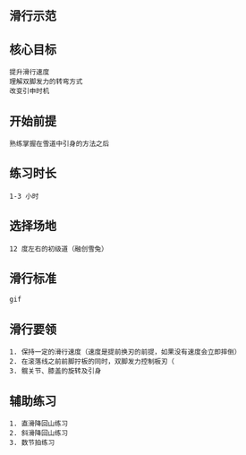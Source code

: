 ## 滑行示范

## 核心目标
    提升滑行速度 
    理解双脚发力的转弯方式
    改变引申时机

## 开始前提
    熟练掌握在雪道中引身的方法之后

## 练习时长
    1-3 小时

## 选择场地
    12 度左右的初级道（融创雪兔）

## 滑行标准
    gif

## 滑行要领
    1. 保持一定的滑行速度（速度是提前换刃的前提，如果没有速度会立即摔倒）
    2. 在滚落线之前前脚拧板的同时，双脚发力控制板刃（
    3. 髋关节、膝盖的旋转及引身

## 辅助练习
    1. 直滑降回山练习
    2. 斜滑降回山练习
    3. 数节拍练习